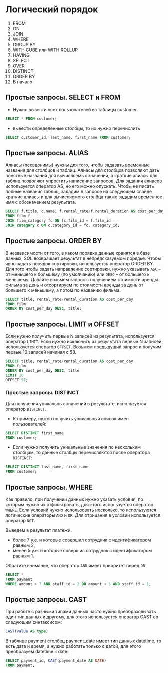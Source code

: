 # Логический порядок

1. FROM
2. ON
3. JOIN
4. WHERE
5. GROUP BY
6. WITH CUBE или WITH ROLLUP
7. HAVING
8. SELECT
9. OVER
10. DISTINCT
11. ORDER BY
12. В начало

## Простые запросы. SELECT и FROM

- Нужно вывести всех пользователей из таблицы customer

```sql
SELECT * FROM customer;
```

- вывести определенные столбцы, то их нужно перечислить

```sql
SELECT customer_id, last_name, first_name FROM customer;
```

## Простые запросы. ALIAS

Алиасы (псевдонимы) нужны для того, чтобы задавать временные названия для столбцов и таблиц. Алиасы для столбцов позволяют дать понятные названия для вычисляемых значений, а краткие алиасы для таблиц позволяют упростить написание запросов. Для задания алиасов используется оператор AS, но его можно опускать. Чтобы не писать полные названия таблиц, зададим в запросе на следующем слайде краткие алиасы и для вычисляемого столбца также зададим временное имя с обозначением результата.

```sql
SELECT f.title, c.name, f.rental_rate/f.rental_duration AS cost_per_day
FROM film f
JOIN film_category fc ON fc.film_id = f.film_id
JOIN category c ON c.category_id = fc. category_id;
```

## Простые запросы. ORDER BY

В независимости от того, в каком порядке данные хранятся в базе данных, SQL возвращает результат в непредсказуемом порядке. Чтобы явно задать порядок сортировки, используется оператор ORDER BY. Для того чтобы задать направление сортировки, нужно указывать `ASC` – от меньшего к большему (по умолчанию) или `DESC` – от большего к меньшему. Давайте возьмем запрос с получением стоимости аренды фильма за день и отсортируем по стоимости аренды за день от большего к меньшему, а потом по названию фильма.

```sql
SELECT title, rental_rate/rental_duration AS cost_per_day
FROM film
ORDER BY cost_per_day DESC, title;
```

## Простые запросы. LIMIT и OFFSET

Если нужно получить первые N записей из результата, используется оператор `LIMIT`. Если нужно исключить из результата первые N записей, используется оператор `OFFSET`. Возьмем предыдущий запрос и получим первые 10 записей начиная с 58.

```sql
SELECT title, rental_rate/rental_duration AS cost_per_day
FROM film
ORDER BY cost_per_day DESC, title
LIMIT 10
OFFSET 57;
```

### Простые запросы. DISTINCT

Для получения уникальных значений в результате, используется оператор `DISTINCT`.

- К примеру, нужно получить уникальный список имен пользователей:

```sql
SELECT DISTINCT first_name
FROM customer;
```

- Если нужно получить уникальные значения по нескольким столбцам, то данные столбцы перечисляются после оператора `DISTINCT`:

```sql
SELECT DISTINCT last_name, first_name
FROM customer;
```

## Простые запросы. WHERE

Как правило, при получении данных нужно указать условия, по которым нужно их отфильтровать, для этого используется оператор `WHERE`. Если условий нужно использовать несколько, то используются логические операторы `AND` и `OR`. Для отрицания в условии используется оператор `NOT`.

Выведем в результат платежи:

- более 7 у.е. и которые совершил сотрудник с идентификатором равным 2,
- менее 5 у.е. и которые совершил сотрудник с идентификатором равным 1.

Обратите внимание, что оператор `AND` имеет приоритет перед `OR`

```sql
SELECT *
FROM payment
WHERE amount > 7 AND staff_id = 2 OR amount < 5 AND staff_id = 1;
```

## Простые запросы. CAST

При работе с разными типами данных часто нужно преобразовывать один тип данных к другому, для этого используется оператор CAST со следующим синтаксисом:

```sql 
CAST(value AS type)
```

В таблице payment столбец payment_date имеет тип данных datetime, то есть дата и время, а нужно работать только с датой, для этого преобразуем datetime к date:

```sql
SELECT payment_id, CAST(payment_date AS DATE)
FROM payment;
```

